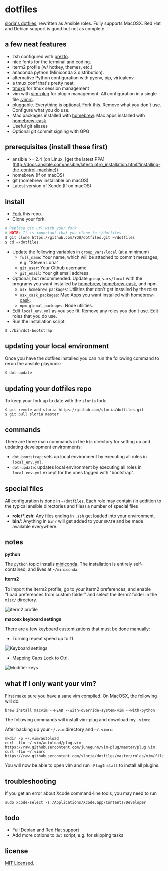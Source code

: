dotfiles
========

[sloria's dotfiles](https://github.com/sloria/dotfiles-old), rewritten as Ansible roles. Fully supports MacOSX. Red Hat and Debian support is good but not as complete.

a few neat features
-------------------

- zsh configured with [prezto](https://github.com/sorin-ionescu/prezto).
- nice fonts for the terminal and coding.
- iterm2 profile (w/ hotkey, themes, etc.)
- anaconda python (Miniconda 3 distribution).
- alternative Python configuration with pyenv, pip, virtualenv
- a tmux.conf that's pretty neat.
- [tmuxp](https://tmuxp.git-pull.com/en/latest/) for tmux session management
- vim with [vim-plug](https://github.com/junegunn/vim-plug) for plugin management. All configuration in a single file [.vimrc](https://github.com/sloria/dotfiles/blob/master/roles/vim/files/vimrc).
- pluggable. Everything is optional. Fork this. Remove what you don't use. Configure what you do use.
- Mac packages installed with [homebrew][]. Mac apps installed with [homebrew-cask][].
- Useful git aliases
- Optional git commit signing with GPG

prerequisites (install these first)
-----------------------------------

- ansible >= 2.4 (on Linux, [get the latest PPA] (http://docs.ansible.com/ansible/latest/intro_installation.html#installing-the-control-machine))
- homebrew (If on macOS)
- git (homebrew installable on macOS)
- Latest version of Xcode (If on macOS)

install
-------

- [Fork](https://github.com/sloria/dotfiles/fork) this repo.
- Clone your fork.

```bash
# Replace git url with your fork
# NOTE: It is important that you clone to ~/dotfiles
$ git clone https://github.com/YOU/dotfiles.git ~/dotfiles
$ cd ~/dotfiles
```

- Update the following variables in `group_vars/local` (at a minimum)
    - `full_name`: Your name, which will be attached to commit messages, e.g. "Steven Loria"
    - `git_user`: Your Github username.
    - `git_email`: Your git email address.
- Optional, but recommended: Update `group_vars/local` with the programs you want installed by [homebrew][], [homebrew-cask][], and npm.
    - `osx_homebrew_packages`:  Utilities that don't get installed by the roles.
    - `osx_cask_packages`: Mac Apps you want installed with [homebrew-cask][].
    - `npm_global_packages`: Node utilities.
- Edit `local_env.yml` as you see fit. Remove any roles you don't use. Edit roles that you do use.
- Run the installation script.

```bash
$ ./bin/dot-bootstrap
```

updating your local environment
-------------------------------

Once you have the dotfiles installed you can run the following command to rerun the ansible playbook:

```bash
$ dot-update
```

updating your dotfiles repo
---------------------------

To keep your fork up to date with the `sloria` fork:

```
$ git remote add sloria https://github.com/sloria/dotfiles.git
$ git pull sloria master
```

commands
--------

There are three main commands in the `bin` directory for setting up and updating development environments:

- `dot-bootstrap`: sets up local environment by executing all roles in `local_env.yml`.
- `dot-update`: updates local environment by executing all roles in `local_env.yml` except for the ones tagged with "bootstrap".

special files
-------------

All configuration is done in `~/dotfiles`. Each role may contain (in addition to the typical ansible directories and files) a number of special files

- **role/\*.zsh**: Any files ending in `.zsh` get loaded into your environment.
- **bin/**: Anything in `bin/` will get added to your `$PATH` and be made available everywhere.

notes
-----

**python**		

The `python` topic installs [miniconda](http://conda.pydata.org/miniconda.html). The installation is entirely self-contained, and lives at `~/miniconda`.		

**iterm2**

To import the iterm2 profile, go to your iterm2 preferences, and enable "Load preferences from custom folder" and select the iterm2 folder in the `misc/` directory.

![iterm2 profile](https://dl.dropboxusercontent.com/u/1693233/github/dotfiles-iterm2.png)

**macosx keyboard settings**

There are a few keyboard customizations that must be done manually:

- Turning repeat speed up to 11.

![Keyboard settings](https://dl.dropboxusercontent.com/u/1693233/github/dotfiles-mac-keys.png "Key repeat settings")


- Mapping Caps Lock to Ctrl.

![Modifier keys](https://dl.dropboxusercontent.com/u/1693233/github/dotfiles-mod-keys.png)

what if I only want your vim?
-----------------------------

First make sure you have a sane vim compiled. On MacOSX, the following will do:

```
brew install macvim --HEAD --with-override-system-vim --with-python
```

The following commands will install vim-plug and download my `.vimrc`.

After backing up your `~/.vim` directory and `~/.vimrc`:

```
mkdir -p ~/.vim/autoload
curl -fLo ~/.vim/autoload/plug.vim https://raw.githubusercontent.com/junegunn/vim-plug/master/plug.vim
curl -fLo ~/.vimrc https://raw.githubusercontent.com/sloria/dotfiles/master/roles/vim/files/vimrc
```

You will now be able to open vim and run `:PlugInstall` to install all plugins.


troubleshooting
---------------

If you get an error about Xcode command-line tools, you may need to run

```
sudo xcode-select -s /Applications/Xcode.app/Contents/Developer
```

todo
----

- Full Debian and Red Hat support
- Add more options to `dot` script, e.g. for skipping tasks

[homebrew]: http://brew.sh/
[homebrew-cask]: https://github.com/caskroom/homebrew-cask


license
-------

[MIT Licensed](http://sloria.mit-license.org/).
